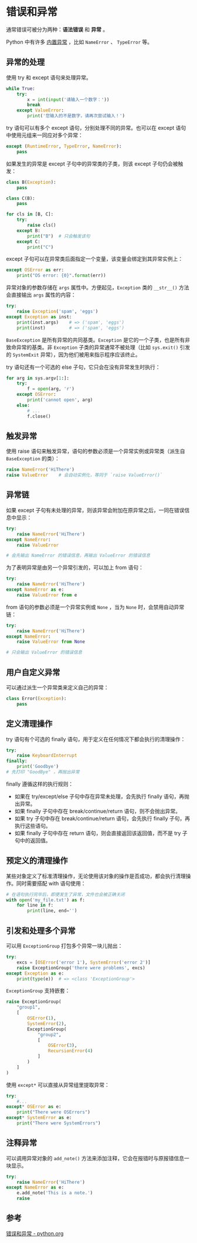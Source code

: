 # 错误和异常

通常错误可被分为两种：**语法错误** 和 **异常** 。

Python 中有许多 [内置异常](https://docs.python.org/zh-cn/3.12/library/exceptions.html#bltin-exceptions) ，比如 `NameError` 、 `TypeError` 等。

## 异常的处理

使用 try 和 except 语句来处理异常。

```python
while True:
    try:
        x = int(input('请输入一个数字：'))
        break
    except ValueError:
        print('您输入的不是数字，请再次尝试输入！')
```

try 语句可以有多个 except 语句，分别处理不同的异常。也可以在 except 语句中使用元组来一同应对多个异常：

```python
except (RuntimeError, TypeError, NameError):
    pass
```

如果发生的异常是 except 子句中的异常类的子类，则该 except 子句仍会被触发：

```python
class B(Exception):
    pass

class C(B):
    pass

for cls in [B, C]:
    try:
        raise cls()
    except B:
        print("B")  # 只会触发该句
    except C:
        print("C")
```

except 子句可以在异常类后面指定一个变量，该变量会绑定到其异常实例上：

```python
except OSError as err:
    print("OS error: {0}".format(err))
```

异常对象的参数存储在 `args` 属性中。方便起见，`Exception` 类的 `__str__()` 方法会直接输出 `args` 属性的内容：

```python
try:
    raise Exception('spam', 'eggs')
except Exception as inst:
    print(inst.args)    # => ('spam', 'eggs')
    print(inst)         # => ('spam', 'eggs')
```

`BaseException` 是所有异常的共同基类。`Exception` 是它的一个子类，也是所有非致命异常的基类。非 `Exception` 子类的异常通常不被处理（比如 `sys.exit()` 引发的 `SystemExit` 异常），因为他们被用来指示程序应该终止。

try 语句还有一个可选的 else 子句，它只会在没有异常发生时执行：

```python
for arg in sys.argv[1:]:
    try:
        f = open(arg, 'r')
    except OSError:
        print('cannot open', arg)
    else:
        # ...
        f.close()
```

## 触发异常

使用 raise 语句来触发异常，语句的参数必须是一个异常实例或异常类（派生自 `BaseException` 的类）：

```python
raise NameError('HiThere')
raise ValueError    # 会自动实例化，等同于 `raise ValueError()`
```

## 异常链

如果 except 子句有未处理的异常，则该异常会附加在原异常之后，一同在错误信息中显示：

```python
try:
    raise NameError('HiThere')
except NameError:
    raise ValueError

# 会先输出 NameError 的错误信息，再输出 ValueError 的错误信息
```

为了表明异常是由另一个异常引发的，可以加上 from 语句：

```python
try:
    raise NameError('HiThere')
except NameError as e:
    raise ValueError from e
```

from 语句的参数必须是一个异常实例或 `None` ，当为 `None` 时，会禁用自动异常链：

```python
try:
    raise NameError('HiThere')
except NameError:
    raise ValueError from None

# 只会输出 ValueError 的错误信息
```

## 用户自定义异常

可以通过派生一个异常类来定义自己的异常：

```python
class Error(Exception):
    pass
```

## 定义清理操作

try 语句有个可选的 finally 语句，用于定义在任何情况下都会执行的清理操作：

```python
try:
    raise KeyboardInterrupt
finally:
    print('Goodbye')
# 先打印 "GoodBye" ，再抛出异常
```

finally 遵循这样的执行规则：

-   如果在 try/except/else 子句中存在异常未处理，会先执行 finally 语句，再抛出异常。
-   如果 finally 子句中存在 break/continue/return 语句，则不会抛出异常。
-   如果 try 子句中存在 break/continue/return 语句，会先执行 finally 子句，再执行这些语句。
-   如果 finally 子句中存在 return 语句，则会直接返回该返回值，而不是 try 子句中的返回值。

## 预定义的清理操作

某些对象定义了标准清理操作，无论使用该对象的操作是否成功，都会执行清理操作。同时需要搭配 with 语句使用：

```python
# 在语句执行完毕后，即便发生了异常，文件也会被正确关闭
with open('my_file.txt') as f:
    for line in f:
        print(line, end='')
```

## 引发和处理多个异常

可以用 `ExceptionGroup` 打包多个异常一块儿抛出：

```python
try:
    excs = [OSError('error 1'), SystemError('error 2')]
    raise ExceptionGroup('there were problems', excs)
except Exception as e:
    print(type(e))  # => <class 'ExceptionGroup'>
```

`ExceptionGroup` 支持嵌套：

```python
raise ExceptionGroup(
    "group1",
    [
        OSError(1),
        SystemError(2),
        ExceptionGroup(
            "group2",
            [
                OSError(3),
                RecursionError(4)
            ]
        )
    ]
)
```

使用 `except*` 可以直接从异常组里提取异常：

```python
try:
    #...
except* OSError as e:
    print("There were OSErrors")
except* SystemError as e:
    print("There were SystemErrors")
```

## 注释异常

可以调用异常对象的 `add_note()` 方法来添加注释，它会在报错时与原报错信息一块显示。

```python
try:
    raise NameError('HiThere')
except NameError as e:
    e.add_note('This is a note.')
    raise
```

## 参考

[错误和异常 - python.org](https://docs.python.org/zh-cn/3.12/tutorial/errors.html)
